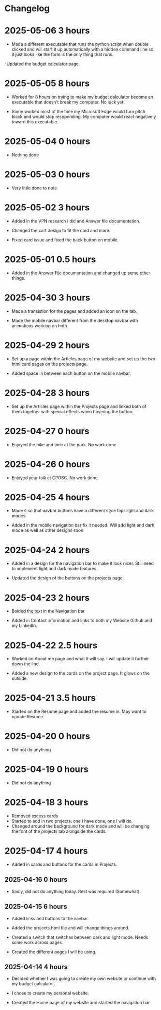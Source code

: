 # Changelog

# 2025-05-06 3 hours

- Made a different executable that runs the python script when double clicked and will start it up automatically with a hidden command line so it just looks like the form is the only thing that runs.

-Updated the budget calculator page.

# 2025-05-05 8 hours

- Worked for 8 hours on trying to make my budget calculator become an executable that doesn't break my computer. No luck yet.

- Some worked most of the time my Microsoft Edge would turn pitch black and would stop respponding. My computer would react negatively toward this executable.

# 2025-05-04 0 hours

- Nothing done

# 2025-05-03 0 hours

- Very little done to note

# 2025-05-02 3 hours

- Added in the VPN research I did and Answer file documentation.

- Changed the cart design to fit the card and more.

- Fixed card issue and fixed the back button on mobile.

# 2025-05-01 0.5 hours 

- Added in the Answer File documentation and changed up some other things.

# 2025-04-30 3 hours

- Made a transistion for the pages and added an icon on the tab.

- Made the mobile navbar different from the desktop navbar with animations working on both.

# 2025-04-29 2 hours

- Set up a page within the Articles page of my website and set up the two html card pages on the projects page.

- Added space in between each button on the mobile navbar.

# 2025-04-28 3 hours

- Set up the Articles page within the Projects page and linked both of them together with special effects when hovering the button.

# 2025-04-27 0 hours

- Enjoyed the hike and time at the park. No work done

# 2025-04-26 0 hours

- Enjoyed your talk at CPOSC. No work done.

# 2025-04-25 4 hours

- Made it so that navbar buttons have a different style fopr light and dark modes.

- Added in the mobile navigation bar fix it needed. Will add light and dark mode as well as other designs soon.

# 2025-04-24 2 hours

- Added in a design for the navigation bar to make it look nicer. Still need to implement light and dark mode features.

- Updated the design of the buttons on the projects page.

# 2025-04-23 2 hours

- Bolded the text in the Navigation bar. 

- Added in Contact information and links to both my Website Github and my LinkedIn.

# 2025-04-22 2.5 hours

- Worked on About me page and what it will say. I will update it further down the line.

- Added a new design to the cards on the project page. It glows on the outside.

# 2025-04-21 3.5 hours

- Started on the Resume page and added the resume in. May want to update Resume.

# 2025-04-20 0 hours

- Did not do anything

# 2025-04-19 0 hours

- Did not do anything

# 2025-04-18 3 hours

- Removed excess cards  
- Started to add in two projects. one I have done, one I will do.
- Changed around the background for dark mode and will be changing the font of the projects tab alongside the cards.

# 2025-04-17 4 hours

- Added in cards and buttons for the cards in Projects.

## 2025-04-16 0 hours

- Sadly, did not do anything today. Rest was required (Somewhat).

## 2025-04-15 6 hours

- Added links and buttons to the navbar.

- Added the projects.html file and will change things around.

- Created a switch that switches between dark and light mode. Needs some work across pages.

- Created the different pages I will be using.

## 2025-04-14 4 hours

- Decided whether I was going to create my own website or continue with my budget calculator. 

- I chose to create my personal website.

- Created the Home page of my website and started the navigation bar.

